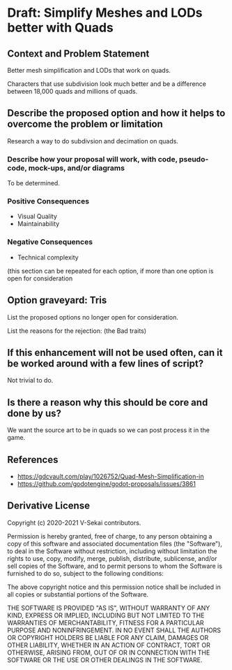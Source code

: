 # Draft: Simplify Meshes and LODs better with Quads

## Context and Problem Statement

Better mesh simplification and LODs that work on quads.

Characters that use subdivision look much better and be a difference between 18,000 quads and millions of quads.

## Describe the proposed option and how it helps to overcome the problem or limitation

Research a way to do subdivsion and decimation on quads.

### Describe how your proposal will work, with code, pseudo-code, mock-ups, and/or diagrams

To be determined.

### Positive Consequences <!-- optional -->

- Visual Quality
- Maintainability

### Negative Consequences <!-- optional -->

- Technical complexity

(this section can be repeated for each option, if more than one option is open for consideration

## Option graveyard: Tris

List the proposed options no longer open for consideration.

List the reasons for the rejection: (the Bad traits)

## If this enhancement will not be used often, can it be worked around with a few lines of script?

Not trivial to do.

## Is there a reason why this should be core and done by us?

We want the source art to be in quads so we can post process it in the game.

## References <!-- optional -->

- <https://gdcvault.com/play/1026752/Quad-Mesh-Simplification-in>
- <https://github.com/godotengine/godot-proposals/issues/3861>

## Derivative License

Copyright (c) 2020-2021 V-Sekai contributors.

Permission is hereby granted, free of charge, to any person obtaining a copy
of this software and associated documentation files (the "Software"), to deal
in the Software without restriction, including without limitation the rights
to use, copy, modify, merge, publish, distribute, sublicense, and/or sell
copies of the Software, and to permit persons to whom the Software is
furnished to do so, subject to the following conditions:

The above copyright notice and this permission notice shall be included in all
copies or substantial portions of the Software.

THE SOFTWARE IS PROVIDED "AS IS", WITHOUT WARRANTY OF ANY KIND, EXPRESS OR
IMPLIED, INCLUDING BUT NOT LIMITED TO THE WARRANTIES OF MERCHANTABILITY,
FITNESS FOR A PARTICULAR PURPOSE AND NONINFRINGEMENT. IN NO EVENT SHALL THE
AUTHORS OR COPYRIGHT HOLDERS BE LIABLE FOR ANY CLAIM, DAMAGES OR OTHER
LIABILITY, WHETHER IN AN ACTION OF CONTRACT, TORT OR OTHERWISE, ARISING FROM,
OUT OF OR IN CONNECTION WITH THE SOFTWARE OR THE USE OR OTHER DEALINGS IN THE
SOFTWARE.
